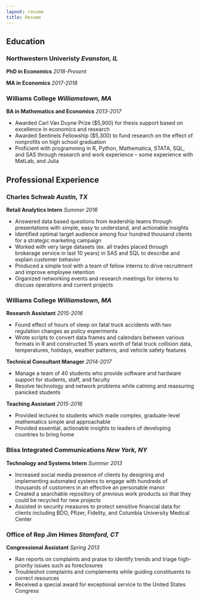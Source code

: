 ```yaml
---
layout: resume
title: Resume
---
```


Education
---------

### Northwestern Univeristy *Evanston, IL*

**PhD in Economics** *2018-Present*

**MA in Economics** *2017-2018*

### Williams College *Williamstown, MA*

**BA in Mathematics and Economics** *2013-2017*

*   Awarded Carl Van Duyne Prize ($5,900) for thesis support based on excellence in economics and research
*   Awarded Sentinels Fellowship ($5,300) to fund research on the effect of nonprofits on high school graduation
*   Proficient with programming in R, Python, Mathematica, STATA, SQL, and SAS through research and work experience – some experience with MatLab, and Julia


Professional Experience
-----------------------
    
### Charles Schwab *Austin, TX*

**Retail Analytics Intern** *Summer 2016*

*   Answered data based questions from leadership teams through presentations with simple, easy to understand, and actionable insights
*   Identified optimal target audience among four hundred thousand clients for a strategic marketing campaign    
*   Worked with very large datasets (ex. all trades placed through brokerage service in last 10 years) in SAS and SQL to describe and explain customer behavior   
*   Produced a simple tool with a team of fellow interns to drive recruitment and improve employee retention
*   Organized networking events and research meetings for interns to discuss operations and current projects

### Williams College *Williamstown, MA*

**Research Assistant** *2015-2016* 
 
*   Found effect of hours of sleep on fatal truck accidents with two regulation changes as policy experiments
*   Wrote scripts to convert data frames and calendars between various formats in R and constructed 15 years worth of fatal truck collision data, temperatures, holidays, weather patterns, and vehicle safety features   

**Technical Consultant Manager** *2014-2017*

*   Manage a team of 40 students who provide software and hardware support for students, staff, and faculty    
*   Resolve technology and network problems while calming and reassuring panicked students

**Teaching Assistant** *2015-2016*      

*   Provided lectures to students which made complex, graduate-level mathematics simple and approachable    
*   Provided essential, actionable insights to leaders of developing countries to bring home

### Bliss Integrated Communications *New York, NY*

**Technology and Systems Intern** *Summer 2013* 

*   Increased social media presence of clients by designing and implementing automated systems to engage with hundreds of thousands of customers in an effective an personable manor  
*   Created a searchable repository of previous work products so that they could be recycled for new projects    
*   Assisted in security measures to protect sensitive financial data for clients including BDO, Pfizer, Fidelity, and Columbia University Medical Center

### Office of Rep Jim Himes *Stamford, CT*

**Congressional Assistant** *Spring 2013*

*   Ran reports on complaints and praise to identify trends and triage high-priority issues such as foreclosures    
*   Troubleshot complaints and complements while guiding constituents to correct resources   
*   Received a special award for exceptional service to the United States Congress